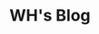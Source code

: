 ---
layout: home
title: "WH's Blog"
permalink: /wh/
pagination:
  enabled: true
  collection: wh
  sort_field: 'date'
  sort_reverse: true
---